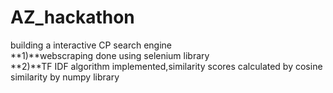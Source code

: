 # AZ_hackathon
building a interactive CP search engine <br>
**1)**webscraping done using selenium library <br>
**2)**TF IDF algorithm implemented,similarity scores calculated by cosine similarity by numpy library <br>

